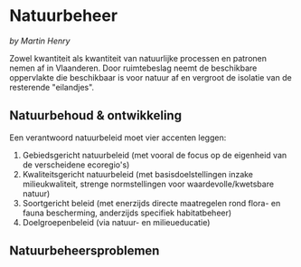 # Natuurbeheer
*by Martin Henry*

Zowel kwantiteit als kwantiteit van natuurlijke processen en patronen nemen af in Vlaanderen. Door ruimtebeslag neemt de beschikbare oppervlakte die beschikbaar is voor natuur af en vergroot de isolatie van de resterende "eilandjes".

## Natuurbehoud & ontwikkeling
Een verantwoord natuurbeleid moet vier accenten leggen:

1. Gebiedsgericht natuurbeleid (met vooral de focus op de eigenheid van de verscheidene ecoregio's)
2. Kwaliteitsgericht natuurbeleid (met basisdoelstellingen inzake milieukwaliteit, strenge normstellingen voor waardevolle/kwetsbare natuur)
3. Soortgericht beleid (met enerzijds directe maatregelen rond flora- en fauna bescherming, anderzijds specifiek habitatbeheer)
4. Doelgroepenbeleid (via natuur- en milieueducatie)

## Natuurbeheersproblemen

